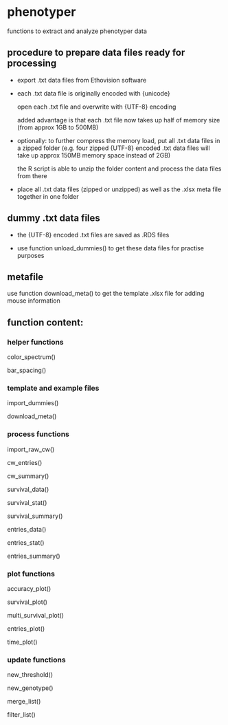 # phenotyper
functions to extract and analyze phenotyper data

## procedure to prepare data files ready for processing
- export .txt data files from Ethovision software

- each .txt data file is originally encoded with {unicode}

  open each .txt file and overwrite with {UTF-8} encoding
  
  added advantage is that each .txt file now takes up half of memory size (from approx 1GB to 500MB)
  
- optionally: to further compress the memory load, put all .txt data files in a zipped folder (e.g. four zipped {UTF-8} encoded .txt data files will take up approx 150MB memory space instead of 2GB)
 
  the R script is able to unzip the folder content and process the data files from there
  
- place all .txt data files (zipped or unzipped) as well as the .xlsx meta file together in one folder

## dummy .txt data files
- the {UTF-8} encoded .txt files are saved as .RDS files

- use function unload_dummies() to get these data files for practise purposes

## metafile
use function download_meta() to get the template .xlsx file for adding mouse information

## function content:
### helper functions
color_spectrum()

bar_spacing()

### template and example files
import_dummies()

download_meta()

### process functions
import_raw_cw()

cw_entries()

cw_summary()

survival_data()

survival_stat()

survival_summary()

entries_data()

entries_stat()

entries_summary()

### plot functions
accuracy_plot()

survival_plot()

multi_survival_plot()

entries_plot()

time_plot()

### update functions
new_threshold()

new_genotype()

merge_list()

filter_list()
